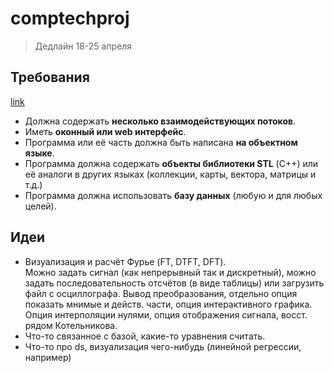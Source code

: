 # comptechproj
> Дедлайн 18-25 апреля
## Требования
[link](https://docs.google.com/document/d/18eipSulrl0-sZM458J4YN5lsl9Rry6LSa_sje4raS_s/)
- Должна содержать **несколько взаимодействующих потоков**.
- Иметь **оконный или web интерфейс**.
- Программа или её часть должна быть написана **на объектном языке**.
- Программа должна содержать **объекты библиотеки STL** (С++) или её аналоги в других языках (коллекции, карты, вектора, матрицы и т.д.)
- Программа должна использовать **базу данных** (любую и для любых целей).

## Идеи
- Визуализация и расчёт Фурье (FT, DTFT, DFT).\
Можно задать сигнал (как непрерывный так и дискретный), можно задать последовательность отсчётов (в виде таблицы) или загрузить файл с осциллографа. Вывод преобразования, отдельно опция показать мнимые и действ. части, опция интерактивного графика.
Опция интерполяции нулями, опция отображения сигнала, восст. рядом Котельникова.
- Что-то связанное с базой, какие-то уравнения считать.
- Что-то про ds, визуализация чего-нибудь (линейной регрессии, например)

